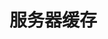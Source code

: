 <!--
 * @Author: shgopher shgopher@gmail.com
 * @Date: 2024-09-15 16:49:41
 * @LastEditors: shgopher shgopher@gmail.com
 * @LastEditTime: 2024-10-15 15:06:13
 * @FilePath: /luban/系统设计基础/网络在系统设计中的作用/服务端缓存/README.md
 * @Description: 
 * 
 * Copyright (c) 2024 by shgopher, All Rights Reserved. 
-->
# 服务器缓存